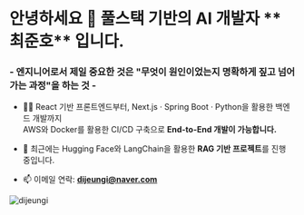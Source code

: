 <h1 align="left">안녕하세요 👀 풀스택 기반의 AI 개발자 **최준호** 입니다.</h1>
<h3 align="left">- 엔지니어로서 제일 중요한 것은 "무엇이 원인이었는지 명확하게 짚고 넘어가는 과정"을 하는 것 -</h3>

- 👨‍💻 React 기반 프론트엔드부터, Next.js · Spring Boot · Python을 활용한 백엔드 개발까지  
  AWS와 Docker를 활용한 CI/CD 구축으로 **End-to-End 개발이 가능합니다.**

- 🧠 최근에는 Hugging Face와 LangChain을 활용한 **RAG 기반 프로젝트**를 진행 중입니다.

- 📫 이메일 연락: **dijeungi@naver.com**

<p align="left">
  <img src="https://komarev.com/ghpvc/?username=dijeungi&label=Profile%20views&color=0e75b6&style=flat" alt="dijeungi" />
</p>
